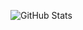 
![GitHub Stats](https://github-readme-stats.vercel.app/api?username=rafirh&show_icons=true&hide=contribs,prs&cache_seconds=86400&theme=material-palenight)

